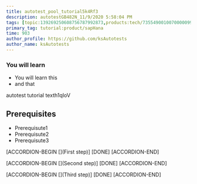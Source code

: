 ```yaml
---
title: autotest_pool_tutorial5k4Rf3
description: autotestGB482N_11/9/2020 5:58:04 PM
tags: [topic:139269250608756787992873,products:tech/73554900100700000996,tutorial:experience/advanced]
primary_tag: tutorial:product/sapHana
time: 903
author_profile: https://github.com/ksAutotests
author_name: ksAutotests
---
```

### You will learn
- You will learn this
- and that

autotest tutorial texth1qIoV

## Prerequisites
- Prerequisute1
- Prerequisute2
- Prerequisute3

[ACCORDION-BEGIN [](First step)]
[DONE]
[ACCORDION-END]

[ACCORDION-BEGIN [](Second step)]
[DONE]
[ACCORDION-END]

[ACCORDION-BEGIN [](Third step)]
[DONE]
[ACCORDION-END]

